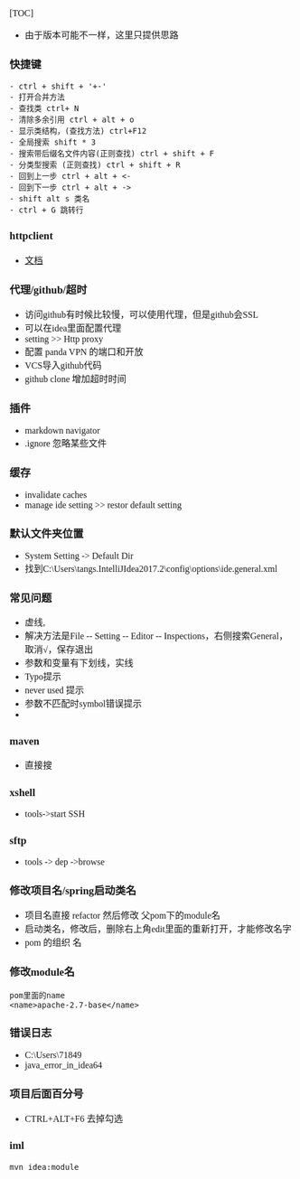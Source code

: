 <font face="Simsun" size=3>

[TOC]

- 由于版本可能不一样，这里只提供思路

### 快捷键

~~~
- ctrl + shift + '+-'
- 打开合并方法
- 查找类 ctrl+ N
- 清除多余引用 ctrl + alt + o
- 显示类结构，(查找方法) ctrl+F12
- 全局搜索 shift * 3
- 搜索带后缀名文件内容(正则查找) ctrl + shift + F
- 分类型搜索 (正则查找) ctrl + shift + R
- 回到上一步 ctrl + alt + <-
- 回到下一步 ctrl + alt + ->
- shift alt s 类名
- ctrl + G 跳转行
~~~

### httpclient

- [文档](https://www.jetbrains.com/help/idea/exploring-http-syntax.html#run_request)

### 代理/github/超时

- 访问github有时候比较慢，可以使用代理，但是github会SSL
- 可以在idea里面配置代理
- setting >> Http proxy
- 配置 panda VPN 的端口和开放
- VCS导入github代码
- github clone 增加超时时间

### 插件

- markdown navigator
- .ignore 忽略某些文件

### 缓存

- invalidate caches
- manage ide setting >> restor default setting

### 默认文件夹位置

- System Setting -> Default Dir
- 找到C:\Users\tangs.IntelliJIdea2017.2\config\options\ide.general.xml

### 常见问题

- 虚线,
- 解决方法是File -- Setting -- Editor -- Inspections，右侧搜索General，取消√，保存退出
- 参数和变量有下划线，实线
- Typo提示
- never used 提示
- 参数不匹配时symbol错误提示
- 

### maven

- 直接搜

### xshell

- tools->start SSH

### sftp

- tools -> dep ->browse

### 修改项目名/spring启动类名

- 项目名直接 refactor 然后修改 父pom下的module名
- 启动类名，修改后，删除右上角edit里面的重新打开，才能修改名字
- pom 的组织 名

### 修改module名

~~~
pom里面的name
<name>apache-2.7-base</name>
~~~

### 错误日志

- C:\Users\71849
- java_error_in_idea64


### 项目后面百分号

- CTRL+ALT+F6 去掉勾选

### iml

~~~
mvn idea:module
~~~


</font>